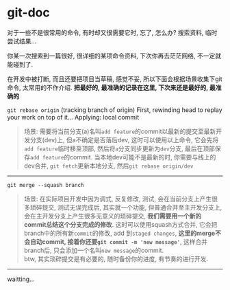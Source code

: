 # git-doc

对于一些不是很常用的命令, 有时却又很需要它时, 忘了, 怎么办? 搜索资料, 临时尝试结果...

你某一次搜索到一篇很好, 很详细的某项命令资料, 下次你再去茫茫网络, 不一定就能碰到了.

在开发中被打断, 而且还要把项目当草稿, 感觉不妥, 所以下面会根据场景收集下git命令, 太常用的不作介绍. **把最好的, 最准确的记录在这里, 下次来还是最好的, 最准确的**

`git rebase origin` (tracking branch of origin) First, rewinding head to replay your work on top of it...
Applying: local commit

> 场景: 需要将当前分支(a)名叫`add feature`的commit以最新的提交至最新开发分支(dev)上, 但a不确定是否落后dev, 这时可以使用以上命令, 它会先将`add feature`临时移至顶部, 然后将`a`分支同步更新为`dev`分支, 最后在顶部保存`add feature`的commit. 当本地dev可能不是最新的时, 你需要与线上的dev合并, `git fetch`更新本地分支, 然后`git rebase origin/dev`

---

`git merge --squash branch`

> 场景: 在实际项目开发中因为调式, 反复修改, 测试, 会在当前分支上产生很多琐碎提交, 测试无误完成后, 其实就一个功能, 但普通合并至主开发分支上,会在主开发分支上产生很多无意义的琐碎提交, **我们需要用一个新的commit总结这个分支完成的修改**. 这时可以使用squash方式合并, 它会把branch中的所有新`commit`的修改, add 到`staged changes`, **这里的merge不会自动commit, 接着你还要`git commit -m 'new message'`**, 这样合并branch后, 只会添加一个名叫`new message`的commit.  
btw, 其实琐碎提交是有必要的, 随时备份你的进度, 有节奏的进行开发.

---

waitting...
